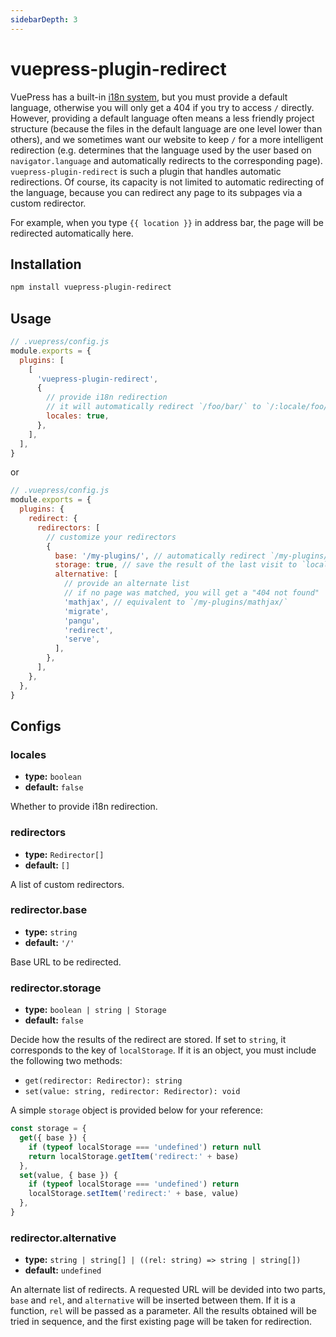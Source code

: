 ```yaml
---
sidebarDepth: 3
---
```


# vuepress-plugin-redirect <GitHubLink repo="vuepress/vuepress-community"/>

VuePress has a built-in [i18n system](https://vuepress.vuejs.org/en/guide/i18n.html), but you must provide a default language, otherwise you will only get a 404 if you try to access `/` directly. However, providing a default language often means a less friendly project structure (because the files in the default language are one level lower than others), and we sometimes want our website to keep `/` for a more intelligent redirection (e.g. determines that the language used by the user based on `navigator.language` and automatically redirects to the corresponding page). `vuepress-plugin-redirect` is such a plugin that handles automatic redirections. Of course, its capacity is not limited to automatic redirecting of the language, because you can redirect any page to its subpages via a custom redirector.

<ClientOnly>
  <p>For example, when you type <a :href="location"><code>{{ location }}</code></a> in address bar, the page will be redirected automatically here.</p>
</ClientOnly>

<script>
export default {
  data: () => ({
    location: '',
  }),
  mounted () {
    this.location = location
      .toString()
      .replace(this.$localePath, '/')
      .replace(/#.*/, '')
  },
}
</script>

## Installation

```sh
npm install vuepress-plugin-redirect
```

## Usage

```js
// .vuepress/config.js
module.exports = {
  plugins: [
    [
      'vuepress-plugin-redirect',
      {
        // provide i18n redirection
        // it will automatically redirect `/foo/bar/` to `/:locale/foo/bar/` if exists
        locales: true,
      },
    ],
  ],
}
```

or

```js
// .vuepress/config.js
module.exports = {
  plugins: {
    redirect: {
      redirectors: [
        // customize your redirectors
        {
          base: '/my-plugins/', // automatically redirect `/my-plugins/` to a subpage
          storage: true, // save the result of the last visit to `localStorage` for the next redirect
          alternative: [
            // provide an alternate list
            // if no page was matched, you will get a "404 not found"
            'mathjax', // equivalent to `/my-plugins/mathjax/`
            'migrate',
            'pangu',
            'redirect',
            'serve',
          ],
        },
      ],
    },
  },
}
```

## Configs

### locales

- **type:** `boolean`
- **default:** `false`

Whether to provide i18n redirection.

### redirectors

- **type:** `Redirector[]`
- **default:** `[]`

A list of custom redirectors.

### redirector.base

- **type:** `string`
- **default:** `'/'`

Base URL to be redirected.

### redirector.storage

- **type:** `boolean | string | Storage`
- **default:** `false`

Decide how the results of the redirect are stored. If set to `string`, it corresponds to the key of `localStorage`. If it is an object, you must include the following two methods:

- `get(redirector: Redirector): string`
- `set(value: string, redirector: Redirector): void`

A simple `storage` object is provided below for your reference:

```js
const storage = {
  get({ base }) {
    if (typeof localStorage === 'undefined') return null
    return localStorage.getItem('redirect:' + base)
  },
  set(value, { base }) {
    if (typeof localStorage === 'undefined') return
    localStorage.setItem('redirect:' + base, value)
  },
}
```

### redirector.alternative

- **type:** `string | string[] | ((rel: string) => string | string[])`
- **default:** `undefined`

An alternate list of redirects. A requested URL will be devided into two parts, `base` and `rel`, and `alternative` will be inserted between them. If it is a function, `rel` will be passed as a parameter. All the results obtained will be tried in sequence, and the first existing page will be taken for redirection.
